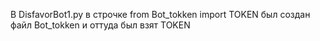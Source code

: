 В DisfavorBot1.py в строчке from Bot_tokken import TOKEN был создан файл Bot_tokken и оттуда был взят TOKEN
